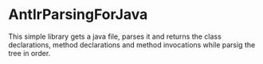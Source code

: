 # AntlrParsingForJava


This simple library gets a java file, parses it and returns the class declarations, method declarations and method invocations while parsig the tree in order. 
